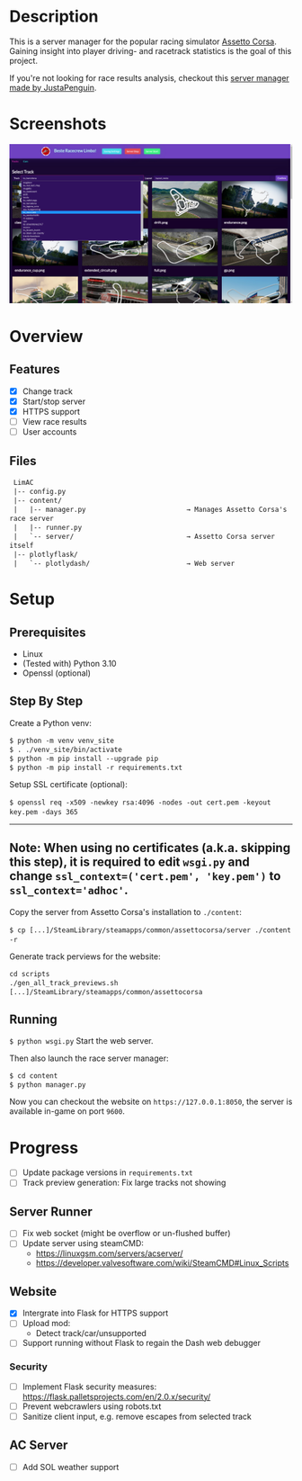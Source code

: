 # Description
This is a server manager for the popular racing simulator [Assetto Corsa](https://www.assettocorsa.it/en/).
Gaining insight into player driving- and racetrack statistics is the goal of this project.

If you're not looking for race results analysis, checkout this [server manager made by JustaPenguin](https://github.com/JustaPenguin/assetto-server-manager).

# Screenshots
![Track Selection](images/track_select.png)

# Overview
## Features
- [X] Change track
- [X] Start/stop server
- [X] HTTPS support
- [ ] View race results
- [ ] User accounts

## Files
```
 LimAC
 |-- config.py
 |-- content/                           
 |   |-- manager.py                         → Manages Assetto Corsa's race server
 |   |-- runner.py
 |   `-- server/                            → Assetto Corsa server itself
 |-- plotlyflask/                           
 |   `-- plotlydash/                        → Web server
```

# Setup
## Prerequisites
- Linux
- (Tested with) Python 3.10
- Openssl (optional)

## Step By Step
Create a Python venv:
```
$ python -m venv venv_site
$ . ./venv_site/bin/activate
$ python -m pip install --upgrade pip
$ python -m pip install -r requirements.txt
```

Setup SSL certificate (optional):

`$ openssl req -x509 -newkey rsa:4096 -nodes -out cert.pem -keyout key.pem -days 365`

---
Note: When using no certificates (a.k.a. skipping this step), it is required to edit `wsgi.py` and change `ssl_context=('cert.pem', 'key.pem')` to `ssl_context='adhoc'`.
---

Copy the server from Assetto Corsa's installation to `./content`:

`$ cp [...]/SteamLibrary/steamapps/common/assettocorsa/server ./content -r`

Generate track perviews for the website:

```
cd scripts
./gen_all_track_previews.sh [...]/SteamLibrary/steamapps/common/assettocorsa
```

## Running
`$ python wsgi.py` Start the web server.

Then also launch the race server manager:

```
$ cd content
$ python manager.py
```

Now you can checkout the website on `https://127.0.0.1:8050`, the server is available in-game on port `9600`.

# Progress
* [ ] Update package versions in `requirements.txt`
* [ ] Track preview generation: Fix large tracks not showing

## Server Runner
* [ ] Fix web socket (might be overflow or un-flushed buffer)
* [ ] Update server using steamCMD:
    * https://linuxgsm.com/servers/acserver/
    * https://developer.valvesoftware.com/wiki/SteamCMD#Linux_Scripts

## Website
* [X] Intergrate into Flask for HTTPS support
* [ ] Upload mod:
    - Detect track/car/unsupported
* [ ] Support running without Flask to regain the Dash web debugger

### Security ###
* [ ] Implement Flask security measures: https://flask.palletsprojects.com/en/2.0.x/security/
* [ ] Prevent webcrawlers using robots.txt
* [ ] Sanitize client input, e.g. remove escapes from selected track

## AC Server
* [ ] Add SOL weather support
